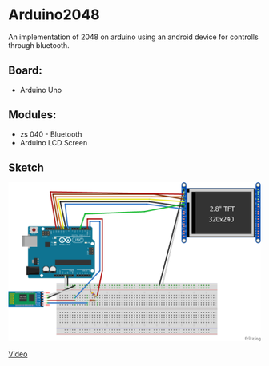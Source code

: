 # Arduino2048
An implementation of 2048 on arduino using an android device for controlls through bluetooth.

## Board:
 + Arduino Uno
## Modules:
 + zs 040 - Bluetooth
 + Arduino LCD Screen
## Sketch
![sketch](https://github.com/hdraganovski/Arduino2048/blob/main/Untitled%20Sketch%202_bb.png?raw=true)    
 
[Video](https://github.com/hdraganovski/Arduino2048/blob/main/Arduino2048_Large.mp4?raw=true)
